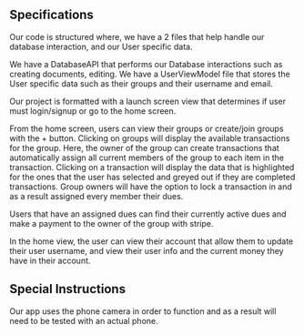 
## Specifications
Our code is structured where, we have a 2 files that help handle our database interaction, and our User specific data.

We have a DatabaseAPI that performs our Database interactions such as creating documents, editing.
We have a UserViewModel file that stores the User specific data such as their groups and their username and email.

Our project is formatted with a launch screen view that determines if user must login/signup or go to the home screen.

From the home screen, users can view their groups or create/join groups with the + button. Clicking on groups will display the available transactions for the group. Here, the owner of the group can create transactions that automatically assign all current members of the group to each item in the transaction. Clicking on a transaction will display the data that is highlighted for the ones that the user has selected and greyed out if they are completed transactions. Group owners will have the option to lock a transaction in and as a result assigned every member their dues.

Users that have an assigned dues can find their currently active dues and make a payment to the owner of the group with stripe. 

In the home view, the user can view their account that allow them to update their user username, and view their user info and the current money they have in their account.

## Special Instructions

Our app uses the phone camera in order to function and as a result will need to be tested with an actual phone.
